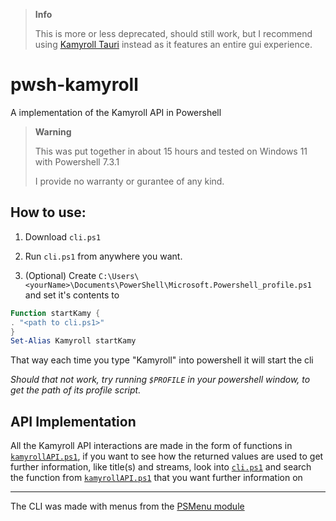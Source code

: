 > **Info**
> 
> This is more or less deprecated, should still work, but I recommend using [Kamyroll Tauri](https://github.com/kamyroll/Kamyroll-Tauri) instead as it features an entire gui experience.

# pwsh-kamyroll
A implementation of the Kamyroll API in Powershell

> **Warning**
> 
> This was put together in about 15 hours and tested on Windows 11 with Powershell 7.3.1
> 
> I provide no warranty or gurantee of any kind.

## How to use:
1. Download `cli.ps1`
2. Run `cli.ps1` from anywhere you want.

3. (Optional) Create `C:\Users\<yourName>\Documents\PowerShell\Microsoft.Powershell_profile.ps1` and set it's contents to
```Powershell
Function startKamy {
. "<path to cli.ps1>"
}
Set-Alias Kamyroll startKamy
```
That way each time you type "Kamyroll" into powershell it will start the cli

_Should that not work, try running `$PROFILE` in your powershell window, to get the path of its profile script._

## API Implementation


All the Kamyroll API interactions are made in the form of functions in [`kamyrollAPI.ps1`](https://github.com/kamyroll/pwsh-kamyroll/blob/main/kamyrollAPI.ps1), if you want to see how the returned values are used to get further information, like title(s) and streams, look into [`cli.ps1`](https://github.com/kamyroll/pwsh-kamyroll/blob/main/cli.ps1) and search the function from [`kamyrollAPI.ps1`](https://github.com/kamyroll/pwsh-kamyroll/blob/main/kamyrollAPI.ps1) that you want further information on

---

The CLI was made with menus from the [PSMenu module](https://github.com/Sebazzz/PSMenu)
